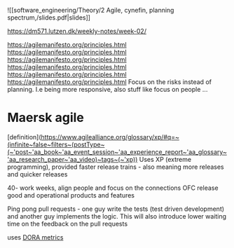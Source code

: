 ![[software_engineering/Theory/2 Agile, cynefin, planning spectrum,/slides.pdf|slides]]

https://dm571.lutzen.dk/weekly-notes/week-02/

https://agilemanifesto.org/principles.html
https://agilemanifesto.org/principles.html
https://agilemanifesto.org/principles.html
https://agilemanifesto.org/principles.html
https://agilemanifesto.org/principles.html
https://agilemanifesto.org/principles.html
Focus on the risks instead of planning. I.e being more responsive, also stuff like focus on people ...
# Maersk agile
[definition](https://www.agilealliance.org/glossary/xp/#q=~(infinite~false~filters~(postType~(~'post~'aa_book~'aa_event_session~'aa_experience_report~'aa_glossary~'aa_research_paper~'aa_video)~tags~(~'xp))
Uses XP (extreme programming), provided faster release trains - also meaning more releases and quicker releases

40- work weeks, align people and focus on the connections
OFC release good and operational products and features

Ping pong pull requests - one guy write the tests (test driven development) and another guy implements the logic. This will also introduce lower waiting time on the feedback on the pull requests

uses [DORA metrics](https://www.leanix.net/en/wiki/vsm/dora-metrics)
